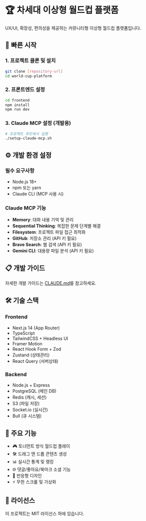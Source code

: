 # 🏆 차세대 이상형 월드컵 플랫폼

UX/UI, 확장성, 편의성을 제공하는 커뮤니티형 이상형 월드컵 플랫폼입니다.

## 🚀 빠른 시작

### 1. 프로젝트 클론 및 설치
```bash
git clone [repository-url]
cd world-cup-platform
```

### 2. 프론트엔드 설정
```bash
cd frontend
npm install
npm run dev
```

### 3. Claude MCP 설정 (개발용)
```bash
# 프로젝트 루트에서 실행
./setup-claude-mcp.sh
```

## ⚙️ 개발 환경 설정

### 필수 요구사항
- Node.js 18+
- npm 또는 yarn
- Claude CLI (MCP 사용 시)

### Claude MCP 기능
- **Memory**: 대화 내용 기억 및 관리
- **Sequential Thinking**: 복잡한 문제 단계별 해결
- **Filesystem**: 프로젝트 파일 접근 최적화
- **GitHub**: 저장소 관리 (API 키 필요)
- **Brave Search**: 웹 검색 (API 키 필요)
- **Gemini CLI**: 대용량 파일 분석 (API 키 필요)

## 📋 개발 가이드

자세한 개발 가이드는 [CLAUDE.md](./CLAUDE.md)를 참고하세요.

## 🛠 기술 스택

### Frontend
- Next.js 14 (App Router)
- TypeScript
- TailwindCSS + Headless UI
- Framer Motion
- React Hook Form + Zod
- Zustand (상태관리)
- React Query (서버상태)

### Backend
- Node.js + Express
- PostgreSQL (메인 DB)
- Redis (캐시, 세션)
- S3 (파일 저장)
- Socket.io (실시간)
- Bull (큐 시스템)

## 🎯 주요 기능

- 🎮 토너먼트 방식 월드컵 플레이
- 🛠 드래그 앤 드롭 콘텐츠 생성
- 📊 실시간 통계 및 랭킹
- 🌐 댓글/좋아요/북마크 소셜 기능
- 📱 반응형 디자인
- ⚡ 무한 스크롤 및 가상화

## 📄 라이선스

이 프로젝트는 MIT 라이선스 하에 있습니다.